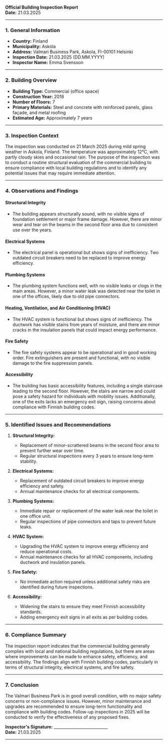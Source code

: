 

**Official Building Inspection Report**  
**Date:** 21.03.2025  

---

### **1. General Information**  
- **Country:** Finland  
- **Municipality:** Askola  
- **Address:** Valmari Business Park, Askola, FI-00101 Helsinki  
- **Inspection Date:** 21.03.2025 (DD.MM.YYYY)  
- **Inspector Name:** Emma Svensson  

---

### **2. Building Overview**  
- **Building Type:** Commercial (office space)  
- **Construction Year:** 2018  
- **Number of Floors:** 7  
- **Primary Materials:** Steel and concrete with reinforced panels, glass façade, and metal roofing  
- **Estimated Age:** Approximately 7 years  

---

### **3. Inspection Context**  
The inspection was conducted on 21 March 2025 during mild spring weather in Askola, Finland. The temperature was approximately 12°C, with partly cloudy skies and occasional rain. The purpose of the inspection was to conduct a routine structural evaluation of the commercial building to ensure compliance with local building regulations and to identify any potential issues that may require immediate attention.

---

### **4. Observations and Findings**  

#### **Structural Integrity**  
- The building appears structurally sound, with no visible signs of foundation settlement or major frame damage. However, there are minor wear and tear on the beams in the second floor area due to consistent use over the years.  

#### **Electrical Systems**  
- The electrical panel is operational but shows signs of inefficiency. Two outdated circuit breakers need to be replaced to improve energy efficiency.  

#### **Plumbing Systems**  
- The plumbing system functions well, with no visible leaks or clogs in the main areas. However, a minor water leak was detected near the toilet in one of the offices, likely due to old pipe connectors.  

#### **Heating, Ventilation, and Air Conditioning (HVAC)**  
- The HVAC system is functional but shows signs of inefficiency. The ductwork has visible stains from years of moisture, and there are minor cracks in the insulation panels that could impact energy performance.  

#### **Fire Safety**  
- The fire safety systems appear to be operational and in good working order. Fire extinguishers are present and functional, with no visible damage to the fire suppression panels.  

#### **Accessibility**  
- The building has basic accessibility features, including a single staircase leading to the second floor. However, the stairs are narrow and could pose a safety hazard for individuals with mobility issues. Additionally, one of the exits lacks an emergency exit sign, raising concerns about compliance with Finnish building codes.  

---

### **5. Identified Issues and Recommendations**  
1. **Structural Integrity:**  
   - Replacement of minor-scrattered beams in the second floor area to prevent further wear over time.  
   - Regular structural inspections every 3 years to ensure long-term stability.  

2. **Electrical Systems:**  
   - Replacement of outdated circuit breakers to improve energy efficiency and safety.  
   - Annual maintenance checks for all electrical components.  

3. **Plumbing Systems:**  
   - Immediate repair or replacement of the water leak near the toilet in one office unit.  
   - Regular inspections of pipe connectors and taps to prevent future leaks.  

4. **HVAC System:**  
   - Upgrading the HVAC system to improve energy efficiency and reduce operational costs.  
   - Annual maintenance checks for all HVAC components, including ductwork and insulation panels.  

5. **Fire Safety:**  
   - No immediate action required unless additional safety risks are identified during future inspections.  

6. **Accessibility:**  
   - Widening the stairs to ensure they meet Finnish accessibility standards.  
   - Adding emergency exit signs in all exits as per building codes.  

---

### **6. Compliance Summary**  
The inspection report indicates that the commercial building generally complies with local and national building regulations, but there are areas where improvements can be made to enhance safety, efficiency, and accessibility. The findings align with Finnish building codes, particularly in terms of structural integrity, electrical systems, and fire safety.  

---

### **7. Conclusion**  
The Valmari Business Park is in good overall condition, with no major safety concerns or non-compliance issues. However, minor maintenance and upgrades are recommended to ensure long-term functionality and compliance with building codes. Follow-up inspections in 2025 will be conducted to verify the effectiveness of any proposed fixes.  

**Inspector's Signature:** ___________________________  
**Date:** 21.03.2025  

---